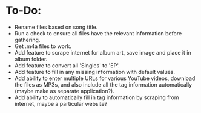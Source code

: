 # To-Do:
- Rename files based on song title.
- Run a check to ensure all files have the relevant information before gathering.
- Get .m4a files to work.
- Add feature to scrape internet for album art, save image and place it in album folder.
- Add feature to convert all 'Singles' to 'EP'.
- Add feature to fill in any missing information with default values.
- Add ability to enter multiple URLs for various YouTube videos, download the files as MP3s, and also include all the tag information automatically (maybe make as separate application?).
- Add ability to automatically fill in tag information by scraping from internet, maybe a particular website?